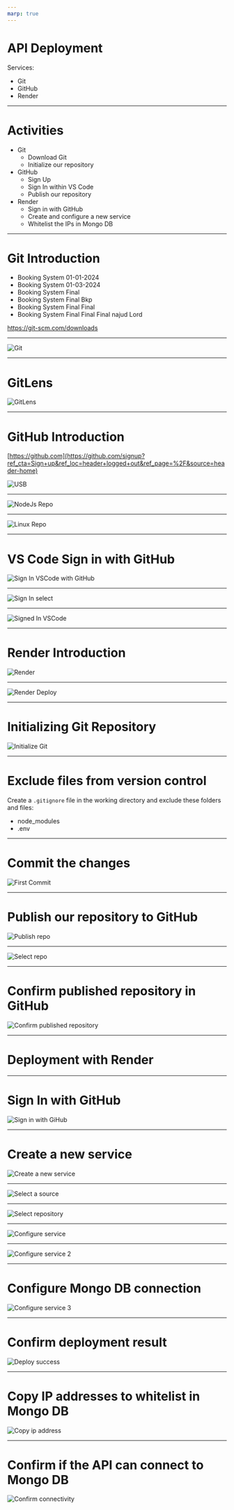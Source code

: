 ```yaml
---
marp: true
---
```



# API Deployment


Services:
- Git
- GitHub
- Render
---

# Activities

- Git
    - Download Git
    - Initialize our repository
- GitHub
    - Sign Up
    - Sign In within VS Code
    - Publish our repository
- Render
    - Sign in with GitHub
    - Create and configure a new service
    - Whitelist the IPs in Mongo DB


---

# Git Introduction

- Booking System 01-01-2024
- Booking System 01-03-2024
- Booking System Final
- Booking System Final Bkp
- Booking System Final Final
- Booking System Final Final Final najud Lord


https://git-scm.com/downloads

---
![Git](https://www.nobledesktop.com/image/blog/git-branches-merge.png)


---

# GitLens


![GitLens](./Assets/Gitlens.png)

---

# GitHub Introduction

[https://github.com](https://github.com/signup?ref_cta=Sign+up&ref_loc=header+logged+out&ref_page=%2F&source=header-home)

![USB](./Assets/USB-sticks.jpg)


---

![NodeJs Repo](./Assets//github%20nodejs.png)

---

![Linux Repo](./Assets/linux.png)

---

# VS Code Sign in with GitHub

![Sign In VSCode with GitHub](./Assets/vs%20code%20sign%20in%20github.png)

---

![Sign In select](./Assets/sign%20in%20with%20github%20select.png)

---

![Signed In VSCode](./Assets/signed%20in%20vs%20code.png)


---

# Render Introduction

![Render](./Assets/sharing%20laptop%202.png)

---

![Render Deploy](./Assets/render%20deploy%20sample.png)

---

# Initializing Git Repository

![Initialize Git](./Assets/init%20repository.png)

---

# Exclude files from version control

Create a `.gitignore` file in the working directory and exclude these folders and files:

- node_modules
- .env

---

# Commit the changes

![First Commit](./Assets/first%20commit.png)

---

# Publish our repository to GitHub

![Publish repo](./Assets/publish.png)

---

![Select repo](./Assets/publish%20select%20repository.png)

---

# Confirm published repository in GitHub

![Confirm published repository](./Assets/confirm%20published%20repo%20in%20github.png)

---

# Deployment with Render

---

# Sign In with GitHub

![Sign in with GiHub](./Assets/render%20sign%20in%20with%20github.png)

---

# Create a new service
![Create a new service](./Assets/render%20select%20service.png)

---

![Select a source](./Assets/render%20select%20source.png)

---

![Select repository](./Assets/render%20select%20repository.png)

---

![Configure service](./Assets/render%20configure%20service%201.png)

---

![Configure service 2](./Assets/render%20configure%20service%202.png)

---

# Configure Mongo DB connection

![Configure service 3](./Assets/render%20configure%20service%203.png)

---

# Confirm deployment result

![Deploy success](./Assets/render%20deploy%20success.png)

---

# Copy IP addresses to whitelist in Mongo DB

![Copy ip address](./Assets/render%20copy%20ips%20for%20whitelisting.png)

---

# Confirm if the API can connect to Mongo DB

![Confirm connectivity](./Assets/render%20confirm%20api%20if%20working.png)
